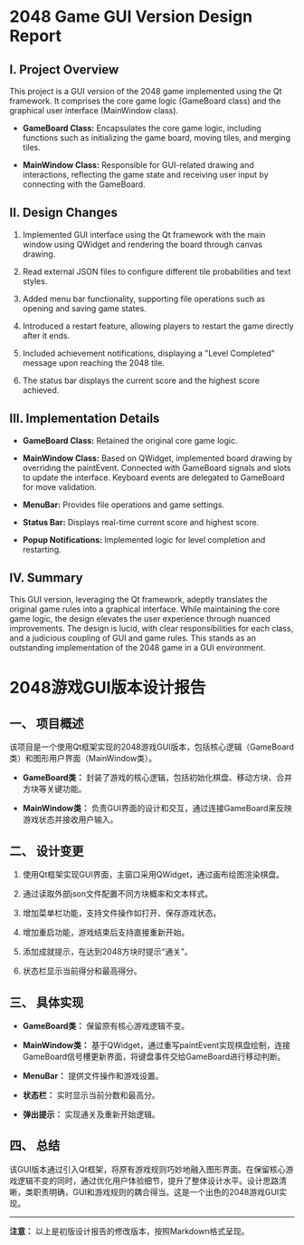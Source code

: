 # 2048 Game GUI Version Design Report

## I. Project Overview

This project is a GUI version of the 2048 game implemented using the Qt framework. It comprises the core game logic (GameBoard class) and the graphical user interface (MainWindow class).

- **GameBoard Class:** Encapsulates the core game logic, including functions such as initializing the game board, moving tiles, and merging tiles.

- **MainWindow Class:** Responsible for GUI-related drawing and interactions, reflecting the game state and receiving user input by connecting with the GameBoard.

## II. Design Changes

1. Implemented GUI interface using the Qt framework with the main window using QWidget and rendering the board through canvas drawing.

2. Read external JSON files to configure different tile probabilities and text styles.

3. Added menu bar functionality, supporting file operations such as opening and saving game states.

4. Introduced a restart feature, allowing players to restart the game directly after it ends.

5. Included achievement notifications, displaying a "Level Completed" message upon reaching the 2048 tile.

6. The status bar displays the current score and the highest score achieved.

## III. Implementation Details

- **GameBoard Class:** Retained the original core game logic.

- **MainWindow Class:** Based on QWidget, implemented board drawing by overriding the paintEvent. Connected with GameBoard signals and slots to update the interface. Keyboard events are delegated to GameBoard for move validation.

- **MenuBar:** Provides file operations and game settings.

- **Status Bar:** Displays real-time current score and highest score.

- **Popup Notifications:** Implemented logic for level completion and restarting.

## IV. Summary

This GUI version, leveraging the Qt framework, adeptly translates the original game rules into a graphical interface. While maintaining the core game logic, the design elevates the user experience through nuanced improvements. The design is lucid, with clear responsibilities for each class, and a judicious coupling of GUI and game rules. This stands as an outstanding implementation of the 2048 game in a GUI environment.

# 2048游戏GUI版本设计报告

## 一、 项目概述

该项目是一个使用Qt框架实现的2048游戏GUI版本，包括核心逻辑（GameBoard类）和图形用户界面（MainWindow类）。

- **GameBoard类：** 封装了游戏的核心逻辑，包括初始化棋盘、移动方块、合并方块等关键功能。
  
- **MainWindow类：** 负责GUI界面的设计和交互，通过连接GameBoard来反映游戏状态并接收用户输入。

## 二、 设计变更

1. 使用Qt框架实现GUI界面，主窗口采用QWidget，通过画布绘图渲染棋盘。

2. 通过读取外部json文件配置不同方块概率和文本样式。

3. 增加菜单栏功能，支持文件操作如打开、保存游戏状态。

4. 增加重启功能，游戏结束后支持直接重新开始。

5. 添加成就提示，在达到2048方块时提示“通关”。

6. 状态栏显示当前得分和最高得分。

## 三、 具体实现

- **GameBoard类：** 保留原有核心游戏逻辑不变。

- **MainWindow类：** 基于QWidget，通过重写paintEvent实现棋盘绘制，连接GameBoard信号槽更新界面，将键盘事件交给GameBoard进行移动判断。

- **MenuBar：** 提供文件操作和游戏设置。

- **状态栏：** 实时显示当前分数和最高分。

- **弹出提示：** 实现通关及重新开始逻辑。

## 四、 总结

该GUI版本通过引入Qt框架，将原有游戏规则巧妙地融入图形界面。在保留核心游戏逻辑不变的同时，通过优化用户体验细节，提升了整体设计水平。设计思路清晰，类职责明确，GUI和游戏规则的耦合得当。这是一个出色的2048游戏GUI实现。

---

**注意：** 以上是初版设计报告的修改版本，按照Markdown格式呈现。